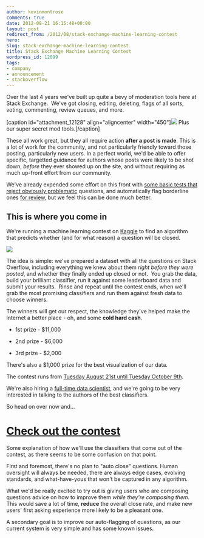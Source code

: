 ```yaml
---
author: kevinmontrose
comments: true
date: 2012-08-21 16:15:48+00:00
layout: post
redirect_from: /2012/08/stack-exchange-machine-learning-contest
hero: 
slug: stack-exchange-machine-learning-contest
title: Stack Exchange Machine Learning Contest
wordpress_id: 12099
tags:
- company
- announcement
- stackoverflow
---
```


Over the last 4 years we've built up quite a bevy of moderation tools here at Stack Exchange.  We've got closing, editing, deleting, flags of all sorts, voting, commenting, review queues, and more.

[caption id="attachment_12128" align="aligncenter" width="450"][![](https://i.stack.imgur.com/WanVT.png)](http://blog.stackoverflow.com/2012/08/stack-exchange-machine-learning-contest/fake-mod-tools-3/) Plus our super secret mod tools.[/caption]

These all work great, but they all require action **after a post is made**. This is a lot of work for the community, and not particularly friendly toward those posting, particularly new users. In a perfect world, we'd be able to offer specific, targetted guidance for authors whose posts were likely to be shot down, _before_ they ever showed up on the site, and without requiring as much up-front effort from our community.

We've already expended some effort on this front with [some basic tests that reject obviously problematic](http://meta.stackoverflow.com/questions/56817/can-we-prevent-some-of-the-low-quality-questions-from-entering-our-system) questions, and automatically flag borderline ones [for review](http://stackoverflow.com/review-beta/low-quality-posts/), but we feel this can be done much better.


## This is where you come in


We're running a machine learning contest on [Kaggle](https://www.kaggle.com/) to find an algorithm that predicts whether (and for what reason) a question will be closed.


[![](https://i.stack.imgur.com/vt6MP.png)](https://www.kaggle.com/c/predict-closed-questions-on-stack-overflow/)




The idea is simple: we've prepared a dataset with all the questions on Stack Overflow, including everything we knew about them _right before they were posted_, and whether they finally ended up closed or not.  You grab the data, build your brilliant classifier, run it against some leaderboard data and submit your results.  Rinse and repeat until the contest ends, when we'll grab the most promising classifiers and run them against fresh data to choose winners.

The winners will get our respect, the knowledge they've helped make the Internet a better place - oh, and some **cold hard cash**.



	
  * 1st prize - $11,000

	
  * 2nd prize - $6,000

	
  * 3rd prize - $2,000




There's also a $1,000 prize for the best visualization of our data.







The contest runs from [Tuesday August 21st until Tuesday October 9th](https://www.kaggle.com/c/predict-closed-questions-on-stack-overflow/details/timeline).


We're also hiring a [full-time data scientist](http://careers.stackoverflow.com/jobs/19463/stack-exchange-data-scientist-stack-exchange), and we're going to be very interested in talking to the authors of the best classifiers.

So head on over now and...


# [Check out the contest](https://www.kaggle.com/c/predict-closed-questions-on-stack-overflow)


Some explanation of how we'll use the classifiers that come out of the contest, as there seems to be some confusion on that point.

First and foremost, there's no plan to "auto close" questions. Human oversight will always be needed, there are always edge cases, evolving standards, and what-have-yous that won't be captured in any algorithm.

What we'd be really excited to try out is giving users who are composing questions advice on how to improve them _while they're composing them_. This would save a lot of time, **reduce** the overall close rate, and make new users' first asking experience more likely to be a pleasant one.

A secondary goal is to improve our auto-flagging of questions, as our current system is very simple and has some known issues.
